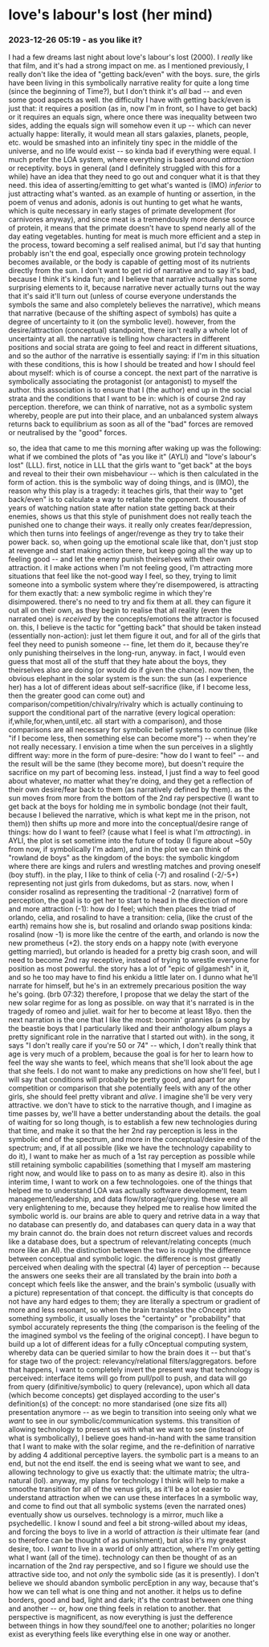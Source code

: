# love's labour's lost (her mind)

### 2023-12-26 05:19 - as you like it?

I had a few dreams last night about love's labour's lost (2000). I *really* like that film, and it's had a strong impact on me. as I mentioned previously, I really don't like the idea of "getting back/even" with the boys. sure, the girls have been living in this symbolically narrative reality for quite a long time (since the beginning of Time?), but I don't think it's *all* bad -- and even some good aspects as well. the difficulty I have with getting back/even is just that: it requires a position (as in, now I'm in front, so I have to get back) or it requires an equals sign, where once there was inequality between two sides, adding the equals sign will somehow even it up -- which can never actually happe: literally, it would mean all stars galaxies, planets, people, etc. would be smashed into an infinitely tiny spec in the middle of the universe, and no life would exist -- so kinda bad if everything were equal. I much prefer the LOA system, where everything is based around *attraction* or receptivity. boys in general (and I definitely struggled with this for a while) have an idea that they need to go out and conquer what it is that they need. this idea of asserting/emitting to get what's wanted is (IMO) *inferior* to just attracting what's wanted.
	as an example of hunting or assertion, in the poem of venus and adonis, adonis is out hunting to get what he wants, which is quite necessary in early stages of primate development (for carnivores anyway), and since meat is a tremendously more dense source of protein, it means that the primate doesn't have to spend nearly all of the day eating vegetables. hunting for meat is much more efficient and a step in the process, toward becoming a self realised animal, but I'd say that hunting probably isn't the end goal, especially once growing protein technology becomes available, or the body is capable of getting most of its nutrients directly from the sun.
I don't want to get rid of narrative and to say it's bad, because I think it's kinda fun; and I believe that narrative actually has some surprising elements to it, because narrative never actually turns out the way that it's said it'll turn out (unless of course everyone understands the symbols the same and also completely believes the narrative), which means that narrative (because of the shifting aspect of symbols) has quite a degree of uncertainty to it (on the symbolic level). however, from the desire/attraction (conceptual) standpoint, there isn't really a whole lot of uncertainty at all. the narrative is telling how characters in different positions and social strata are going to feel and react in different situations, and so the author of the narrative is essentially saying: if I'm in this situation with these conditions, this is how I should be treated and how I should feel about myself: which is of course a concept. the next part of the narrative is symbolically associating the protagonist (or antagonist) to myself the author. this association is to ensure that I (the author) end up in the social strata and the conditions that I want to be in: which is of course 2nd ray perception. therefore, we can think of narrative, not as a symbolic system whereby, people are put into their place, and an unbalanced system always returns back to equilibrium as soon as all of the "bad" forces are removed or neutralised by the "good" forces.

so, the idea that came to me this morning after waking up was the following: what if we combined the plots of "as you like it" (AYLI) and "love's labour's lost" (LLL). first, notice in LLL that the girls want to "get back" at the boys and reveal to their their own misbehaviour -- which is then calculated in the form of action. this is the symbolic way of doing things, and is (IMO), the reason why this play is a tragedy: it teaches girls, that their way to "get back/even" is to calculate a way to retaliate the opponent. thousands of years of watching nation state after nation state getting back at their enemies, shows us that this style of punishment does not really teach the punished one to change their ways. it really only creates fear/depression, which then turns into feelings of anger/revenge as they try to take their power back. so, when going up the emotional scale like that, don't just stop at revenge and start making action there, but keep going all the way up to feeling good -- and let the enemy punish theirselves with their own attraction. it I make actions when I'm not feeling good, I'm attracting more situations that feel like the not-good way I feel, so they, trying to limit someone into a symbolic system where they're disempowered, is attracting for them exactly that: a new symbolic regime in which they're disimpowered. there's no need to try and fix them at all. they can figure it out all on their own, as they begin to realise that all reality (even the narrated one) is *received* by the concepts/emotions the attractor is focused on.
	this, I believe is the tactic for "getting back" that should be taken instead (essentially non-action): just let them figure it out, and for all of the girls that feel they need to punish someone -- fine, let them do it, because they're only punishing theirselves in the long-run, anyway. in fact, I would even guess that most all of the stuff that they hate about the boys, they theirselves also are doing (or would do if given the chance).
now then, the obvious elephant in the solar system is the sun: the sun (as I experience her) has a lot of different ideas about self-sacrifice (like, if I become less, then the greater good can come out) and comparison/competition/chivalry/rivalry which is actually continuing to support the conditional part of the narrative (every logical operation: if,while,for,when,until,etc. all start with a comparison), and those comparisons are all necessary for symbolic belief systems to continue (like "if I become less, then something else can become more") -- when they're not really necessary. I envision a time when the sun perceives in a slightly diffrent way: more in the form of pure-desire: "how do I want to feel" -- and the result will be the same (they become more), but doesn't require the sacrifice on my part of becoming less. instead, I just find a way to feel good about whatever, no matter what they're doing, and they get a reflection of their own desire/fear back to them (as narratively defined by them). as the sun moves from more from the bottom of the 2nd ray perspective (I want to get back at the boys for holding me in symbolic bondage (not their fault, because I believed the narrative, which is what kept me in the prison, not them)) then shifts up more and more into the conceptual/desire range of things: how do I want to feel? (cause what I feel is what I'm *attracting*).
in AYLI, the plot is set sometime into the future of today (I figure about ~50y from now, if symbolically I'm adam), and in the plot we can think of "rowland de boys" as the kingdom of the boys: the symbolic kingdom where there are kings and rulers and wrestling matches and proving oneself (boy stuff). in the play, I like to think of celia (-7) and rosalind (-2/-5+) representing not just girls from dukedoms, but as stars. now, when I consider rosalind as representing the traditional -2 (narrative) form of perception, the goal is to get her to start to head in the direction of more and more attraction (-1): how do I feel; which then places the triad of orlando, celia, and rosalind to have a transition: celia, (like the crust of the earth) remains how she is, but rosalind and orlando swap positions kinda: rosalind (now -1) is more like the centre of the earth, and orlando is now the new prometheus (+2). the story ends on a happy note (with everyone getting married), but orlando is headed for a pretty big crash soon, and will need to become 2nd ray receptive, instead of trying to wrestle everyone for position as most powerful. the story has a lot of "epic of gilgamesh" in it, and so he too may have to find his enkidu a little later on. I dunno what he'll narrate for himself, but he's in an extremely precarious position the way he's going. (brb 07:32)
therefore, I propose that we delay the start of the new solar regime for as long as possible. on way that it's narrated is in the tragedy of romeo and juliet. wait for her to become at least 18yo. then the next narration is the one that I like the most: boomin' grannies (a song by the beastie boys that I particularly liked and their anthology album plays a pretty significant role in the narrative that I started out with). in the song, it says "I don't really care if you're 50 or 74" -- which, I don't really think that age is very much of a problem, because the goal is for her to learn how to feel the way she wants to feel, which means that she'll look about the age that she feels. I do not want to make any predictions on how she'll feel, but I will say that conditions will probably be pretty good, and apart for any competition or comparison that she potentially feels with any of the other girls, she should feel pretty vibrant and *alive*. I imagine she'll be very very attractive. we don't have to stick to the narrative though, and I imagine as time passes by, we'll have a better understanding about the details. the goal of waiting for so long though, is to establish a few new technologies during that time, and make it so that the her 2nd ray perception is less in the symbolic end of the spectrum, and more in the conceptual/desire end of the spectrum; and, if at all possible (like we have the technology capability to do it), I want to make her as much of a 1st ray perception as possible while still retaining symbolic capabilities (something that I myself am mastering right now, and would like to pass on to as many as desire it).
	also in this interim time, I want to work on a few technologoies. one of the things that helped me to understand LOA was actually software development, team management/leadership, and data flow/storage/querying. these were all very enlightening to me, because they helped me to realise how limited the symbolic world is. our brains are able to query and retrive data in a way that no database can presently do, and databases can query data in a way that my brain cannot do. the brain does not return discreet values and records like a database does, but a spectrum of relevant/relating concepts (much more like an AI).
		the distinction between the two is roughly the difference between conceptual and symbolic logic. the difference is most greatly perceived when dealing with the spectral (4) layer of perception -- because the answers one seeks their are all translated by the brain into *both* a concept which feels like the answer, and the brain's symbolic (usually with a picture) representation of that concept. the difficulty is that concepts do not have any hard edges to them; they are literally a spectrum or gradient of more and less resonant, so when the brain translates the cOncept into something symbolic, it usually loses the "certainty" or "probability" that symbol accurately represents the thing (the comparison is the feeling of the the imagined symbol vs the feeling of the original concept).
	I have begun to build up a lot of different ideas for a fully cOnceptual computing system, whereby data can be queried similar to how the brain does it -- but that's for stage two of the project: relevancy/relational filters/aggregators. before that happens, I want to completely invert the present way that technology is perceived: interface items will go from pull/poll to push, and data will go from query (difinitive/symbolic) to query (relevance), upon which all data (which become concepts) get displayed according to the user's definition(s) of the concept: no more standarised  (one size fits all) presentation anymore -- as we begin to transition into seeing only what we *want* to see in our symbolic/communication systems.
this transition of allowing technology to present us with what we want to see (instead of what is symbolically), I believe goes hand-in-hand with the same transition that I want to make with the solar regime, and the re-definition of narrative by adding 4 additional perceptive layers. the symbolic part is a means to an end, but not the end itself. the end is seeing what we want to see, and allowing technology to give us exactly that: the ultimate matrix; the ultra-natural (lol).
anyway, my plans for technology I think will help to make a smoothe transition for all of the venus girls, as it'll be a lot easier to understand attraction when we can use these interfaces In a symbolic way, and come to find out that all symbolic systems (even the narrated ones) eventually show us ourselves. technology is a mirror, much like a psychedellic. I know I sound and feel a bit strong-willed about my ideas, and forcing the boys to live in a world of attraction *is* their ultimate fear (and so therefore can be thought of as punishment), but also it's my greatest desire, too. I *want* to live in a world of only attraction, where I'm only getting what I want (all of the time). technology can then be thought of as an incarnation of the 2nd ray perspective, and so I figure we should use the attractive side too, and not *only* the symbolic side (as it is presently). I don't believe we should abandon symbolic percEption in any way, because that's how we can tell what is one thing and not another. it helps us to define borders, good and bad, light and dark; it's the contrast between one thing and another -- or, how one thing feels in relation to another. that perspective is magnificent, as now everything is just the defference between things in how they sound/feel one to another; polarities no longer exist as everything feels like everything else in one way or another.
